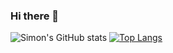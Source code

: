 ### Hi there 👋
<!--
**lebantion/lebantion** is a ✨ _special_ ✨ repository because its `README.md` (this file) appears on your GitHub profile.
Here are some ideas to get you started:
- 🔭 I'm currently working on ...
- 🌱 I'm currently learning ...
- 👯 I'm looking to collaborate on ...
- 🤔 I'm looking for help with ...
- 💬 Ask me about ...
- 📫 How to reach me: ...
- 😄 Pronouns: ...
- ⚡ Fun fact: ...
-->
![Simon's GitHub stats](https://github-readme-stats.vercel.app/api?username=lebantion&show_icons=true&theme=default)
[![Top Langs](https://github-readme-stats.vercel.app/api/top-langs/?username=lebantion&layout=compact)](https://github.com/lebantion/github-readme-stats)
